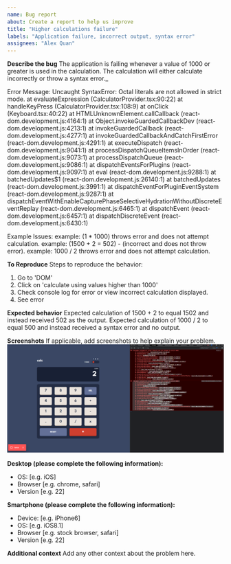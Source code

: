 ```yaml
---
name: Bug report
about: Create a report to help us improve
title: "Higher calculations failure"
labels: "Application failure, incorrect output, syntax error"
assignees: "Alex Quan"
---
```


**Describe the bug**
The application is failing whenever a value of 1000 or greater is used in the calculation. The calculation will either calculate incorrectly or throw a syntax error.\_

Error Message:
Uncaught SyntaxError: Octal literals are not allowed in strict mode.
at evaluateExpression (CalculatorProvider.tsx:90:22)
at handleKeyPress (CalculatorProvider.tsx:108:9)
at onClick (Keyboard.tsx:40:22)
at HTMLUnknownElement.callCallback (react-dom.development.js:4164:1)
at Object.invokeGuardedCallbackDev (react-dom.development.js:4213:1)
at invokeGuardedCallback (react-dom.development.js:4277:1)
at invokeGuardedCallbackAndCatchFirstError (react-dom.development.js:4291:1)
at executeDispatch (react-dom.development.js:9041:1)
at processDispatchQueueItemsInOrder (react-dom.development.js:9073:1)
at processDispatchQueue (react-dom.development.js:9086:1)
at dispatchEventsForPlugins (react-dom.development.js:9097:1)
at eval (react-dom.development.js:9288:1)
at batchedUpdates$1 (react-dom.development.js:26140:1)
at batchedUpdates (react-dom.development.js:3991:1)
at dispatchEventForPluginEventSystem (react-dom.development.js:9287:1)
at dispatchEventWithEnableCapturePhaseSelectiveHydrationWithoutDiscreteEventReplay (react-dom.development.js:6465:1)
at dispatchEvent (react-dom.development.js:6457:1)
at dispatchDiscreteEvent (react-dom.development.js:6430:1)

Example Issues:
example: (1 \* 1000) throws error and does not attempt calculation.
example: (1500 + 2 = 502) - (incorrect and does not throw error).
example: 1000 / 2 throws error and does not attempt calculation.

**To Reproduce**
Steps to reproduce the behavior:

1. Go to 'DOM'
2. Click on 'calculate using values higher than 1000'
3. Check console log for error or view incorrect calculation displayed.
4. See error

**Expected behavior**
Expected calculation of 1500 + 2 to equal 1502 and instead received 502 as the output.
Expected calculation of 1000 / 2 to equal 500 and instead received a syntax error and no output.

**Screenshots**
If applicable, add screenshots to help explain your problem.
![](.github\ISSUE_TEMPLATE\Calculator_error-2023_06_12.png)

**Desktop (please complete the following information):**

- OS: [e.g. iOS]
- Browser [e.g. chrome, safari]
- Version [e.g. 22]

**Smartphone (please complete the following information):**

- Device: [e.g. iPhone6]
- OS: [e.g. iOS8.1]
- Browser [e.g. stock browser, safari]
- Version [e.g. 22]

**Additional context**
Add any other context about the problem here.
